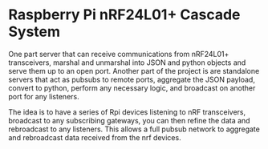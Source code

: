 # Raspberry Pi nRF24L01+ Cascade System
One part server that can receive communications from nRF24L01+ transceivers,
marshal and unmarshal into JSON and python objects and serve them up to
an open port. Another part of the project is are standalone servers that
act as pubsubs to remote ports, aggregate the JSON payload, convert to
python, perform any necessary logic, and broadcast on another port for
any listeners.

The idea is to have a series of Rpi devices listening to nRF transceivers,
broadcast to any subscribing gateways, you can then refine the data and
rebroadcast to any listeners. This allows a full pubsub network to
aggregate and rebroadcast data received from the nrf devices.

